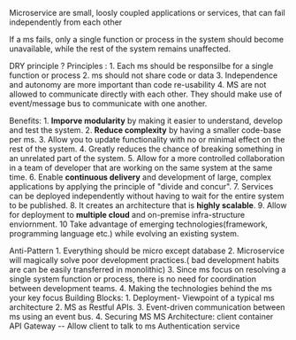 Microservice are small, loosly coupled applications or services, that can fail independently from each other

If a ms fails, only a single function or process in the system should become unavailable, while the rest of the system remains unaffected.

DRY principle ?
Principles :
    1. Each ms should be responsilbe for a single function or process
    2. ms should not share code or data
    3. Independence and autonomy are more important than code re-usability
    4. MS are not allowed to communicate directly with each other. They should make use of event/message bus to communicate with one another.

Benefits:
    1. **Imporve modularity** by making it easier to understand, develop and test the system.
    2. **Reduce complexity** by having a smaller code-base per ms.
    3. Allow you to update functionality with no or minimal effect on the rest of the system.
    4. Greatly reduces the chance of breaking something in an unrelated part of the system.
    5. Allow for a more controlled collaboration in a team of developer that are working on the same system at the same time.
    6. Enable **continuous delivery** and development of large, complex applications by applying the principle of "divide and concur".
    7. Services can be deployed independently without having to wait for the entire system to be published.
    8. It creates an architecture that is **highly scalable**.
    9. Allow for deployment to **multiple cloud** and on-premise infra-structure enviornment.
    10 Take advantage of emerging technologies(framework, programming language etc.) while evolving an existing system.

Anti-Pattern
    1. Everything should be micro except database
    2. Microservice will magically solve poor development practices.( bad development habits are can be easily transferred in monolithic)
    3. Since ms focus on resolving a single system function or process, there is no need for coordination between development teams.
    4. Making the technologies behind the ms your key focus
Building Blocks:
    1. Deployment- Viewpoint of a typical ms architecture
    2. MS as Restful APIs.
    3. Event-driven communication between ms using an event bus.
    4. Securing MS
MS Architecture:
client 
container
API Gateway -- Allow client to talk to ms
Authentication service

